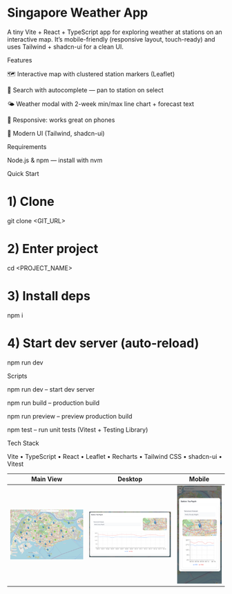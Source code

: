 # Singapore Weather App
A tiny Vite + React + TypeScript app for exploring weather at stations on an interactive map. It’s mobile-friendly (responsive layout, touch-ready) and uses Tailwind + shadcn-ui for a clean UI.

Features

🗺️ Interactive map with clustered station markers (Leaflet)

🔎 Search with autocomplete — pan to station on select

🌤️ Weather modal with 2-week min/max line chart + forecast text

📱 Responsive: works great on phones

🎨 Modern UI (Tailwind, shadcn-ui)

Requirements

Node.js & npm — install with nvm

Quick Start
# 1) Clone
git clone <GIT_URL>

# 2) Enter project
cd <PROJECT_NAME>

# 3) Install deps
npm i

# 4) Start dev server (auto-reload)
npm run dev

Scripts

npm run dev – start dev server

npm run build – production build

npm run preview – preview production build

npm test – run unit tests (Vitest + Testing Library)

Tech Stack

Vite • TypeScript • React • Leaflet • Recharts • Tailwind CSS • shadcn-ui • Vitest


| Main View | Desktop | Mobile |
| --- | --- | --- |
| ![Main](docs/main.png) | ![Desktop](docs/desktop.png) | ![Mobile](docs/mobile.png) |
